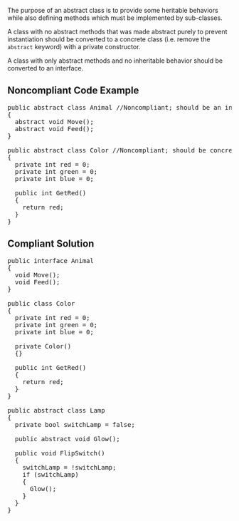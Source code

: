 The purpose of an abstract class is to provide some heritable behaviors while also defining methods which must be implemented by sub-classes.

A class with no abstract methods that was made abstract purely to prevent instantiation should be converted to a concrete class (i.e. remove the
`abstract` keyword) with a private constructor.

A class with only abstract methods and no inheritable behavior should be converted to an interface.

## Noncompliant Code Example

<pre>
public abstract class Animal //Noncompliant; should be an interface
{
  abstract void Move();
  abstract void Feed();
}

public abstract class Color //Noncompliant; should be concrete with a private constructor
{
  private int red = 0;
  private int green = 0;
  private int blue = 0;

  public int GetRed()
  {
    return red;
  }
}
</pre>

## Compliant Solution

<pre>
public interface Animal
{
  void Move();
  void Feed();
}

public class Color
{
  private int red = 0;
  private int green = 0;
  private int blue = 0;

  private Color()
  {}

  public int GetRed()
  {
    return red;
  }
}

public abstract class Lamp
{
  private bool switchLamp = false;

  public abstract void Glow();

  public void FlipSwitch()
  {
    switchLamp = !switchLamp;
    if (switchLamp)
    {
      Glow();
    }
  }
}
</pre>